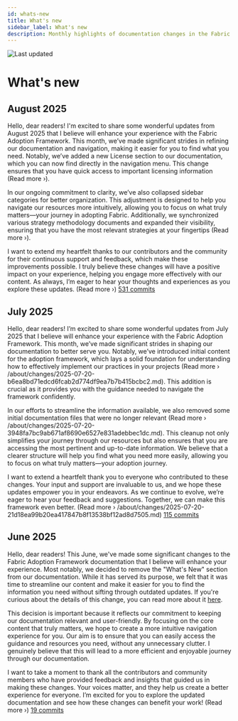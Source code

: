 ```yaml
---
id: whats-new
title: What's new
sidebar_label: What's new
description: Monthly highlights of documentation changes in the Fabric Adoption Framework.
---
```


![Last updated](https://img.shields.io/badge/last%20updated-"2025--08--08-brightgreen)

# What's new

## August 2025

Hello, dear readers! I'm excited to share some wonderful updates from August 2025 that I believe will enhance your experience with the Fabric Adoption Framework. This month, we’ve made significant strides in refining our documentation and navigation, making it easier for you to find what you need. Notably, we’ve added a new License section to our documentation, which you can now find directly in the navigation menu. This change ensures that you have quick access to important licensing information (Read more ›).

In our ongoing commitment to clarity, we’ve also collapsed sidebar categories for better organization. This adjustment is designed to help you navigate our resources more intuitively, allowing you to focus on what truly matters—your journey in adopting Fabric. Additionally, we synchronized various strategy methodology documents and expanded their visibility, ensuring that you have the most relevant strategies at your fingertips (Read more ›). 

I want to extend my heartfelt thanks to our contributors and the community for their continuous support and feedback, which make these improvements possible. I truly believe these changes will have a positive impact on your experience, helping you engage more effectively with our content. As always, I’m eager to hear your thoughts and experiences as you explore these updates. (Read more ›) [531 commits](https://github.com/TheTrustedAdvisor/FabricAdoptionFramework/commits/main?since=2025-08-01&until=2025-08-31)

## July 2025

Hello, dear readers! I’m excited to share some wonderful updates from July 2025 that I believe will enhance your experience with the Fabric Adoption Framework. This month, we’ve made significant strides in shaping our documentation to better serve you. Notably, we’ve introduced initial content for the adoption framework, which lays a solid foundation for understanding how to effectively implement our practices in your projects (Read more › /about/changes/2025-07-20-b6ea8bd71edcd6fcab2d774df9ea7b7b415bcbc2.md). This addition is crucial as it provides you with the guidance needed to navigate the framework confidently.

In our efforts to streamline the information available, we also removed some initial documentation files that were no longer relevant (Read more › /about/changes/2025-07-20-3948fa7bc9ab671af8690e6527e831adebbec1dc.md). This cleanup not only simplifies your journey through our resources but also ensures that you are accessing the most pertinent and up-to-date information. We believe that a clearer structure will help you find what you need more easily, allowing you to focus on what truly matters—your adoption journey.

I want to extend a heartfelt thank you to everyone who contributed to these changes. Your input and support are invaluable to us, and we hope these updates empower you in your endeavors. As we continue to evolve, we’re eager to hear your feedback and suggestions. Together, we can make this framework even better. (Read more › /about/changes/2025-07-20-21d18ea99b20ea417847b8f13538bf12ad8d7505.md) [115 commits](https://github.com/TheTrustedAdvisor/FabricAdoptionFramework/commits/main?since=2025-07-01&until=2025-07-31)

## June 2025

Hello, dear readers! This June, we've made some significant changes to the Fabric Adoption Framework documentation that I believe will enhance your experience. Most notably, we decided to remove the "What's New" section from our documentation. While it has served its purpose, we felt that it was time to streamline our content and make it easier for you to find the information you need without sifting through outdated updates. If you're curious about the details of this change, you can read more about it [here](https://fabricadoptionframework.com/about/changes/2025-06-03-5a7d4f72ccbbd73c700b77c1b485216d1e29c0ea.md).

This decision is important because it reflects our commitment to keeping our documentation relevant and user-friendly. By focusing on the core content that truly matters, we hope to create a more intuitive navigation experience for you. Our aim is to ensure that you can easily access the guidance and resources you need, without any unnecessary clutter. I genuinely believe that this will lead to a more efficient and enjoyable journey through our documentation.

I want to take a moment to thank all the contributors and community members who have provided feedback and insights that guided us in making these changes. Your voices matter, and they help us create a better experience for everyone. I’m excited for you to explore the updated documentation and see how these changes can benefit your work! (Read more ›) [19 commits](https://github.com/TheTrustedAdvisor/FabricAdoptionFramework/commits/main?since=2025-06-01&until=2025-06-30)
